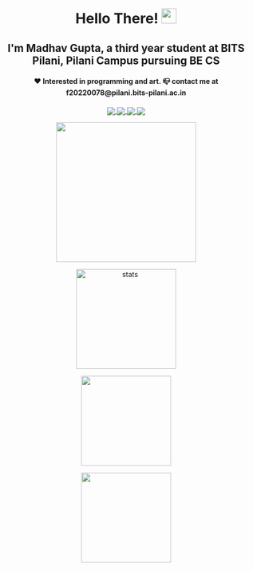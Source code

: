 

<h1 align="center">Hello There! <img src="https://media.giphy.com/media/hvRJCLFzcasrR4ia7z/giphy.gif" width="30px"></h1>

<h2 align="center"> I'm Madhav Gupta, a third year student at BITS Pilani, Pilani Campus pursuing BE CS</h2>
<h4 align="center"> ❤️ Interested in programming and art. 📪 contact me at f20220078@pilani.bits-pilani.ac.in</h4>

<p align="center"> <a href= "https://atcoder.jp/users/nannu"><img align="center" src="https://badges.joonhyung.xyz/atcoder/nannu.svg" /> </a>
 <a href="https://codeforces.com/profile/nannu"> <img align="center" src="https://badges.joonhyung.xyz/codeforces/nannu.svg" />  </a>
  <a href="https://www.codechef.com/users/madhav277"> <img align="center" src="https://cp-logo.vercel.app/codechef/madhav277?logo=true" /> </a>
<img align="center" src="https://visitor-badge.laobi.icu/badge?page_id=madhavgupta2775.visitor-badge" /> </p>


<p align="center"><img align="center" height="280em" src="https://codeforces-readme-stats.vercel.app/api/card?username=nannu&theme=tokyonight&show_icons=true" /> </p>

<p align="center"><img align="center" height= "200em" src="https://github-readme-stats.vercel.app/api/top-langs/?username=madhavgupta2775&theme=tokyonight&show_icons=true&locale=en&layout=compact&langs_count=8" alt="stats" /> </p>    

<p align="center"><img align = "center" height="180em" src="https://github-readme-stats.vercel.app/api?username=madhavgupta2775&theme=tokyonight&show_icons=true" /></p>

<p align="center"><img align = "center" height = "180em" src="https://github-readme-streak-stats-eight.vercel.app/?user=madhavgupta2775&theme=tokyonight&hide_border=false" /></p> 






































<!-- still unable to figure it out?....me too lol... though the encrytion algo was called skynet or smth... aaaa can't remember it correctly :( -->
